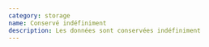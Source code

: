 ```yaml
---
category: storage
name: Conservé indéfiniment
description: Les données sont conservées indéfiniment
---
```

